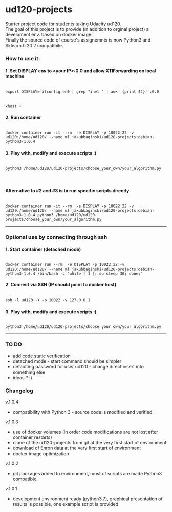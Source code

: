ud120-projects
===========================

Starter project code for students taking Udacity ud120.<br>
The goal of this project is to provide (in addition to orginal project) a develoment env. based on docker image.<br>
Finally the source code of course's assignemnts is now Python3 and Sklearn 0.20.2 compatibile.<br>

### How to use it:

#### 1. Set DISPLAY env to \<your IP\>:0.0 and allow X11Forwarding on local machine
<code>
export DISPLAY=`ifconfig en0 | grep "inet " | awk '{print $2}'`:0.0
</code><br>
<code>
xhost +
</code>

#### 2. Run container 
<code>
docker container run -it --rm  -e DISPLAY -p 10022:22 -v ud120:/home/ud120/ --name ml jakubbaginski/ud120-projects:debian-python3-1.0.4
</code>

#### 3. Play with, modify and execute scripts :)
<code>
python3 /home/ud120/ud120-projects/choose_your_own/your_algorithm.py
</code>
<br>
<br>

#### Alternative to #2 and #3 is to run specific scripts directly
<code>
docker container run -it --rm  -e DISPLAY -p 10022:22 -v ud120:/home/ud120/ --name ml jakubbaginski/ud120-projects:debian-python3-1.0.4 python3 /home/ud120/ud120-projects/choose_your_own/your_algorithm.py
</code>

------------------------------------------------------

### Optional use by connecting through ssh

#### 1. Start container (detached mode)
<code>
docker container run --rm  -e DISPLAY -p 10022:22 -v ud120:/home/ud120/ --name ml jakubbaginski/ud120-projects:debian-python3-1.0.4 /bin/bash -c 'while [ 1 ]; do sleep 30; done;'
</code>

#### 2. Connect via SSH (IP should point to docker host)
<code>
ssh -l ud120 -Y -p 10022 -v 127.0.0.1
</code>

#### 3. Play with, modify and execute scripts :)
<code>
python3 /home/ud120/ud120-projects/choose_your_own/your_algorithm.py
</code>

------------------------------------------------------

### TO DO

- add code static verification
- detached mode - start command should be simpler
- defaulting password for user ud120 - change direct insert into something else 
- ideas ? :)

### Changelog

v.1.0.4
- compatibility with Python 3 - source code is modified and verified.

v.1.0.3
- use of docker volumes (in order code modifications are not lost after container restarts)
- clone of the ud120-projects from git at the very first start of environment
- download of Enron data at the very first start of environment
- docker image optimization

v.1.0.2
- git packages added to environment, most of scripts are made Python3 compatible. 

v.1.0.1
- development environment ready (python3.7), graphical presentation of results is possible, one example script is provided
